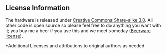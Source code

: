 
License Information
-------------------

The hardware is released under [Creative Commons Share-alike 3.0](http://creativecommons.org/licenses/by-sa/3.0/). 
All other code is open source so please feel free to do anything you want with it; you buy me a beer if you use this and we meet someday ([Beerware license](http://en.wikipedia.org/wiki/Beerware)).

*Additional Licenses and attributions to original authors as needed.

